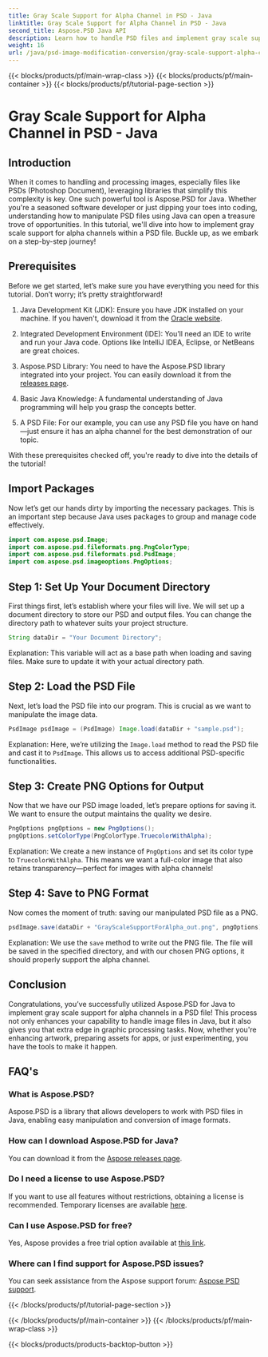 ```yaml
---
title: Gray Scale Support for Alpha Channel in PSD - Java
linktitle: Gray Scale Support for Alpha Channel in PSD - Java
second_title: Aspose.PSD Java API
description: Learn how to handle PSD files and implement gray scale support for alpha channels using Aspose.PSD for Java in this step-by-step guide.
weight: 16
url: /java/psd-image-modification-conversion/gray-scale-support-alpha-channel-psd/
---
```


{{< blocks/products/pf/main-wrap-class >}}
{{< blocks/products/pf/main-container >}}
{{< blocks/products/pf/tutorial-page-section >}}

# Gray Scale Support for Alpha Channel in PSD - Java

## Introduction

When it comes to handling and processing images, especially files like PSDs (Photoshop Document), leveraging libraries that simplify this complexity is key. One such powerful tool is Aspose.PSD for Java. Whether you're a seasoned software developer or just dipping your toes into coding, understanding how to manipulate PSD files using Java can open a treasure trove of opportunities. In this tutorial, we'll dive into how to implement gray scale support for alpha channels within a PSD file. Buckle up, as we embark on a step-by-step journey!

## Prerequisites

Before we get started, let’s make sure you have everything you need for this tutorial. Don’t worry; it’s pretty straightforward!

1. Java Development Kit (JDK): Ensure you have JDK installed on your machine. If you haven't, download it from the [Oracle website](https://www.oracle.com/java/technologies/javase-jdk11-downloads.html).

2. Integrated Development Environment (IDE): You’ll need an IDE to write and run your Java code. Options like IntelliJ IDEA, Eclipse, or NetBeans are great choices.

3. Aspose.PSD Library: You need to have the Aspose.PSD library integrated into your project. You can easily download it from the [releases page](https://releases.aspose.com/psd/java/).

4. Basic Java Knowledge: A fundamental understanding of Java programming will help you grasp the concepts better.

5. A PSD File: For our example, you can use any PSD file you have on hand—just ensure it has an alpha channel for the best demonstration of our topic.

With these prerequisites checked off, you're ready to dive into the details of the tutorial!

## Import Packages

Now let’s get our hands dirty by importing the necessary packages. This is an important step because Java uses packages to group and manage code effectively.

```java
import com.aspose.psd.Image;
import com.aspose.psd.fileformats.png.PngColorType;
import com.aspose.psd.fileformats.psd.PsdImage;
import com.aspose.psd.imageoptions.PngOptions;
```

## Step 1: Set Up Your Document Directory

First things first, let’s establish where your files will live. We will set up a document directory to store our PSD and output files. You can change the directory path to whatever suits your project structure.

```java
String dataDir = "Your Document Directory";
```

Explanation: This variable will act as a base path when loading and saving files. Make sure to update it with your actual directory path.

## Step 2: Load the PSD File

Next, let’s load the PSD file into our program. This is crucial as we want to manipulate the image data.

```java
PsdImage psdImage = (PsdImage) Image.load(dataDir + "sample.psd");
```

Explanation: Here, we’re utilizing the `Image.load` method to read the PSD file and cast it to `PsdImage`. This allows us to access additional PSD-specific functionalities.

## Step 3: Create PNG Options for Output

Now that we have our PSD image loaded, let’s prepare options for saving it. We want to ensure the output maintains the quality we desire.

```java
PngOptions pngOptions = new PngOptions();
pngOptions.setColorType(PngColorType.TruecolorWithAlpha);
```

Explanation: We create a new instance of `PngOptions` and set its color type to `TruecolorWithAlpha`. This means we want a full-color image that also retains transparency—perfect for images with alpha channels!

## Step 4: Save to PNG Format

Now comes the moment of truth: saving our manipulated PSD file as a PNG. 

```java
psdImage.save(dataDir + "GrayScaleSupportForAlpha_out.png", pngOptions);
```

Explanation: We use the `save` method to write out the PNG file. The file will be saved in the specified directory, and with our chosen PNG options, it should properly support the alpha channel.

## Conclusion

Congratulations, you’ve successfully utilized Aspose.PSD for Java to implement gray scale support for alpha channels in a PSD file! This process not only enhances your capability to handle image files in Java, but it also gives you that extra edge in graphic processing tasks. Now, whether you're enhancing artwork, preparing assets for apps, or just experimenting, you have the tools to make it happen.

## FAQ's

### What is Aspose.PSD?
Aspose.PSD is a library that allows developers to work with PSD files in Java, enabling easy manipulation and conversion of image formats.

### How can I download Aspose.PSD for Java?
You can download it from the [Aspose releases page](https://releases.aspose.com/psd/java/).

### Do I need a license to use Aspose.PSD?
If you want to use all features without restrictions, obtaining a license is recommended. Temporary licenses are available [here](https://purchase.aspose.com/temporary-license/).

### Can I use Aspose.PSD for free?
Yes, Aspose provides a free trial option available at [this link](https://releases.aspose.com/).

### Where can I find support for Aspose.PSD issues?
You can seek assistance from the Aspose support forum: [Aspose PSD support](https://forum.aspose.com/c/psd/34).

{{< /blocks/products/pf/tutorial-page-section >}}

{{< /blocks/products/pf/main-container >}}
{{< /blocks/products/pf/main-wrap-class >}}

{{< blocks/products/products-backtop-button >}}
